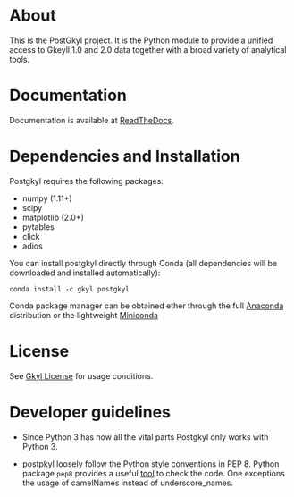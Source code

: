 # About

This is the PostGkyl project. It is the Python module to provide a
unified access to Gkeyll 1.0 and 2.0 data together with a broad
variety of analytical tools.

# Documentation

Documentation is available at [ReadTheDocs](http://gkeyll.rtfd.io).

# Dependencies and Installation

Postgkyl requires the following packages:

 * numpy (1.11+)
 * scipy
 * matplotlib (2.0+)
 * pytables
 * click
 * adios

You can install postgkyl directly through Conda (all dependencies will
be downloaded and installed automatically):

~~~~~~~
conda install -c gkyl postgkyl
~~~~~~~

Conda package manager can be obtained ether through the full
[Anaconda](https://www.continuum.io/downloads) distribution or the
lightweight [Miniconda](https://conda.io/miniconda.html)

# License

See [Gkyl License](http://gkyl.readthedocs.io/en/latest/license.html) for usage conditions.

# Developer guidelines

* Since Python 3 has now all the vital parts Postgkyl only works with
  Python 3.

* postpkyl loosely follow the Python style conventions in PEP
  8. Python package `pep8` provides a useful
  [tool](https://pypi.python.org/pypi/pep8) to check the code. One
  exceptions the usage of camelNames instead of underscore_names.


